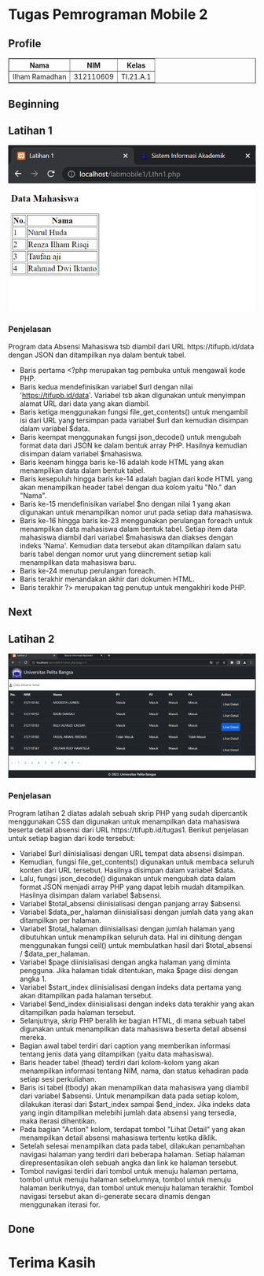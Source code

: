 # Tugas Pemrograman Mobile 2
## Profile
<body>
    <table border="1">
        <tr>
            <th> Nama</th>
            <th>NIM</th>
            <th>Kelas</th>
        </tr>
        <tr>
            <td>Ilham Ramadhan</td>
            <td>312110609</td>
            <td>TI.21.A.1</td>
        </tr>
    </table>
</body>

## Beginning
## Latihan 1

![Latihan 1](img/lat1.png)

### Penjelasan
<p>Program data Absensi Mahasiswa tsb diambil dari URL https://tifupb.id/data dengan JSON dan ditampilkan nya dalam bentuk tabel.
</p>

- Baris pertama <?php merupakan tag pembuka untuk mengawali kode PHP.
- Baris kedua mendefinisikan variabel $url dengan nilai 'https://tifupb.id/data'. Variabel tsb akan digunakan untuk menyimpan alamat URL dari data yang akan diambil.
- Baris ketiga menggunakan fungsi file_get_contents() untuk mengambil isi dari URL yang tersimpan pada variabel $url dan kemudian disimpan dalam variabel $data.
- Baris keempat menggunakan fungsi json_decode() untuk mengubah format data dari JSON ke dalam bentuk array PHP. Hasilnya kemudian disimpan dalam variabel $mahasiswa.
- Baris keenam hingga baris ke-16 adalah kode HTML yang akan menampilkan data dalam bentuk tabel.
- Baris kesepuluh hingga baris ke-14 adalah bagian dari kode HTML yang akan menampilkan header tabel dengan dua kolom yaitu "No." dan "Nama".
- Baris ke-15 mendefinisikan variabel $no dengan nilai 1 yang akan digunakan untuk menampilkan nomor urut pada setiap data mahasiswa.
- Baris ke-16 hingga baris ke-23 menggunakan perulangan foreach untuk menampilkan data mahasiswa dalam bentuk tabel. Setiap item data mahasiswa diambil dari variabel $mahasiswa dan diakses dengan indeks 'Nama'. Kemudian data tersebut akan ditampilkan dalam satu baris tabel dengan nomor urut yang diincrement setiap kali menampilkan data mahasiswa baru.
- Baris ke-24 menutup perulangan foreach.
- Baris terakhir </html> menandakan akhir dari dokumen HTML.
- Baris terakhir ?> merupakan tag penutup untuk mengakhiri kode PHP.

## Next
## Latihan 2

![Latihan 2](img/lat2.png)

### Penjelasan
<p>Program latihan 2 diatas adalah sebuah skrip PHP yang sudah dipercantik menggunakan CSS dan digunakan untuk menampilkan data mahasiswa beserta detail absensi dari URL https://tifupb.id/tugas1. Berikut penjelasan untuk setiap bagian dari kode tersebut:</p>

- Variabel $url diinisialisasi dengan URL tempat data absensi disimpan.
- Kemudian, fungsi file_get_contents() digunakan untuk membaca seluruh konten dari URL tersebut. Hasilnya disimpan dalam variabel $data.
- Lalu, fungsi json_decode() digunakan untuk mengubah data dalam format JSON menjadi array PHP yang dapat lebih mudah ditampilkan. Hasilnya disimpan dalam variabel $absensi.
- Variabel $total_absensi diinisialisasi dengan panjang array $absensi.
- Variabel $data_per_halaman diinisialisasi dengan jumlah data yang akan ditampilkan per halaman.
- Variabel $total_halaman diinisialisasi dengan jumlah halaman yang dibutuhkan untuk menampilkan seluruh data. Hal ini dihitung dengan menggunakan fungsi ceil() untuk membulatkan hasil dari $total_absensi / $data_per_halaman.
- Variabel $page diinisialisasi dengan angka halaman yang diminta pengguna. Jika halaman tidak ditentukan, maka $page diisi dengan angka 1.
- Variabel $start_index diinisialisasi dengan indeks data pertama yang akan ditampilkan pada halaman tersebut.
- Variabel $end_index diinisialisasi dengan indeks data terakhir yang akan ditampilkan pada halaman tersebut.
- Selanjutnya, skrip PHP beralih ke bagian HTML, di mana sebuah tabel digunakan untuk menampilkan data mahasiswa beserta detail absensi mereka.
- Bagian awal tabel terdiri dari caption yang memberikan informasi tentang jenis data yang ditampilkan (yaitu data mahasiswa).
- Baris header tabel (thead) terdiri dari kolom-kolom yang akan menampilkan informasi tentang NIM, nama, dan status kehadiran pada setiap sesi perkuliahan.
- Baris isi tabel (tbody) akan menampilkan data mahasiswa yang diambil dari variabel $absensi. Untuk menampilkan data pada setiap kolom, dilakukan iterasi dari $start_index sampai $end_index. Jika indeks data yang ingin ditampilkan melebihi jumlah data absensi yang tersedia, maka iterasi dihentikan.
- Pada bagian "Action" kolom, terdapat tombol "Lihat Detail" yang akan menampilkan detail absensi mahasiswa tertentu ketika diklik.
- Setelah selesai menampilkan data pada tabel, dilakukan penambahan navigasi halaman yang terdiri dari beberapa halaman. Setiap halaman direpresentasikan oleh sebuah angka dan link ke halaman tersebut.
- Tombol navigasi terdiri dari tombol untuk menuju halaman pertama, tombol untuk menuju halaman sebelumnya, tombol untuk menuju halaman berikutnya, dan tombol untuk menuju halaman terakhir. Tombol navigasi tersebut akan di-generate secara dinamis dengan menggunakan iterasi for.


## Done

# Terima Kasih